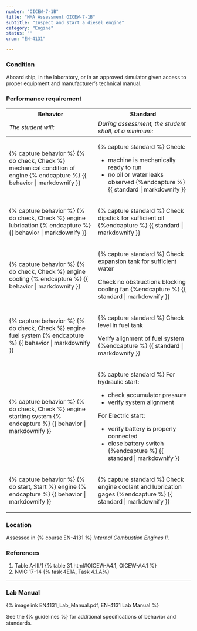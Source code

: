 ```yaml
---
number: "OICEW-7-1B"
title: "MMA Assessment OICEW-7-1B"
subtitle: "Inspect and start a diesel engine"
category: "Engine"
status: ""
cnum: "EN-4131"

---
```

### Condition

Aboard ship, in the laboratory, or in an approved simulator given access to proper equipment and manufacturer’s technical manual.

### Performance requirement 

<table width='100%' class='Guidelines'>
 <thead>
 <tr>
     <th class='thirty'>Behavior</th>
     <th class='seventy'>Standard</th>
 </tr>
 <tr>
     <td><em>The student will:</em></td>
     <td><em>During assessment, the student shall, at a minimum:</em></td>
 </tr>
 </thead>
 <tbody>
 

<tr><td>

{% capture behavior %}
{% do check, Check %} mechanical condition of engine
{% endcapture %}
{{ behavior | markdownify }}

</td><td>

{% capture standard %}
Check:

  * machine is mechanically ready to run
  * no oil or water leaks observed
{%endcapture %}
{{ standard | markdownify }}

</td></tr>



<tr><td>

{% capture behavior %}
{% do check, Check %} engine lubrication
{% endcapture %}
{{ behavior | markdownify }}

</td><td>

{% capture standard %}
Check dipstick for sufficient oil
{%endcapture %}
{{ standard | markdownify }}

</td></tr>



<tr><td>

{% capture behavior %}
{% do check, Check %} engine cooling
{% endcapture %}
{{ behavior | markdownify }}

</td><td>

{% capture standard %}
Check expansion tank for sufficient water

Check no obstructions blocking cooling fan
{%endcapture %}
{{ standard | markdownify }}

</td></tr>



<tr><td>

{% capture behavior %}
{% do check, Check %} engine fuel system
{% endcapture %}
{{ behavior | markdownify }}

</td><td>

{% capture standard %}
Check level in fuel tank

Verify alignment of fuel system
{%endcapture %}
{{ standard | markdownify }}

</td></tr>



<tr><td>

{% capture behavior %}
{% do check, Check %} engine starting system
{% endcapture %}
{{ behavior | markdownify }}

</td><td>

{% capture standard %}
For hydraulic start:

  * check accumulator pressure
  * verify system alignment

For Electric start:

  * verify battery is properly connected
  * close battery switch
{%endcapture %}
{{ standard | markdownify }}

</td></tr>



<tr><td>

{% capture behavior %}
{% do start, Start %} engine
{% endcapture %}
{{ behavior | markdownify }}

</td><td>

{% capture standard %}
Check engine coolant and lubrication gages
{%endcapture %}
{{ standard | markdownify }}

</td></tr>



 </tbody>
 </table>

### Location

Assessed in  {% course  EN-4131 %}  *Internal Combustion Engines II*.

### References

1.  Table A-III/1 {% table 31.html#OICEW-A4.1, OICEW-A4.1 %}
1.  NVIC 17-14 {% task 4E1A, Task 4.1.A%}

***

### Lab Manual

{% imagelink EN4131_Lab_Manual.pdf, EN-4131 Lab Manual %}

See the {% guidelines %} for additional specifications of behavior and standards.